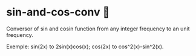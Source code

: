 # sin-and-cos-conv 📐
Conversor of sin and cosin function from any integer frequency to an unit frequency.

Exemple: sin(2x) to 2sin(x)cos(x); cos(2x) to cos^2(x)-sin^2(x).
